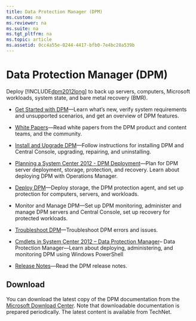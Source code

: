 ```yaml
---
title: Data Protection Manager (DPM)
ms.custom: na
ms.reviewer: na
ms.suite: na
ms.tgt_pltfrm: na
ms.topic: article
ms.assetid: 0cc4a55e-0244-4417-bfb0-7e4bc28a539b
---
```

# Data Protection Manager (DPM)
Deploy [!INCLUDE[dpm2012long](Token/dpm2012long_md.md)] to back up servers, computers, Microsoft workloads, system state, and bare metal recovery \(BMR\).

-   [Get Started with DPM](assetId:///4f68f81d-5fed-4410-b08a-7b739464d456)—Learn what’s new, verify system requirements and unsupported scenarios, and get an overview of DPM features.

-   [White Papers](assetId:///f75645f5-7a70-48dc-afa1-199d475ffaff)—Read white papers from the DPM product and content teams, and the community.

-   [Install and Upgrade DPM](assetId:///28a1f9fb-6e5d-4d90-82f0-c052600b998d)—Follow instructions for installing DPM and Central Console, upgrading, repairing, and uninstalling.

-   [Planning a System Center 2012 \- DPM Deployment](assetId:///ce55ee81-7904-450f-b35a-639f7116d0e3)—Plan for DPM server deployment, storage, protection, and recovery. Learn about deploying DPM with Operations Manager.

-   [Deploy DPM](assetId:///28a1f9fb-6e5d-4d90-82f0-c052600b998d)—Deploy storage, the DPM protection agent, and set up protection for computers, servers, and workloads.

-   Monitor and Manage DPM—Set up DPM monitoring, administer and manage DPM servers and Central Console, set up recovery for protected workloads.

-   [Troubleshoot DPM](assetId:///09f22c4a-f697-4ddf-81f9-7d860024c9d0)—Troubleshoot DPM errors and issues.

-   [Cmdlets in System Center 2012 – Data Protection Manager](assetId:///d7ef3403-a888-46de-a07c-c73feec06a6f)– Data Protection Manager—Learn about deploying, administering, and monitoring DPM using Windows PowerShell

-   [Release Notes](assetId:///6c1108c6-675b-4b0c-a156-5ad601309d8f)—Read the DPM release notes.

## Download
You can download the latest copy of the DPM documentation from the [Microsoft Download Center](http://go.microsoft.com/fwlink/p/?LinkId=264967). Note that downloadable documentation is prepared periodically. The latest content is available from TechNet.


